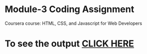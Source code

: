 

# Module-3 Coding Assignment

Coursera course: HTML, CSS, and Javascript for Web Developers

# To see the output [CLICK HERE](https://anantt-08.github.io/htmlcss.github.io/Assignments/module-3/index.html)

